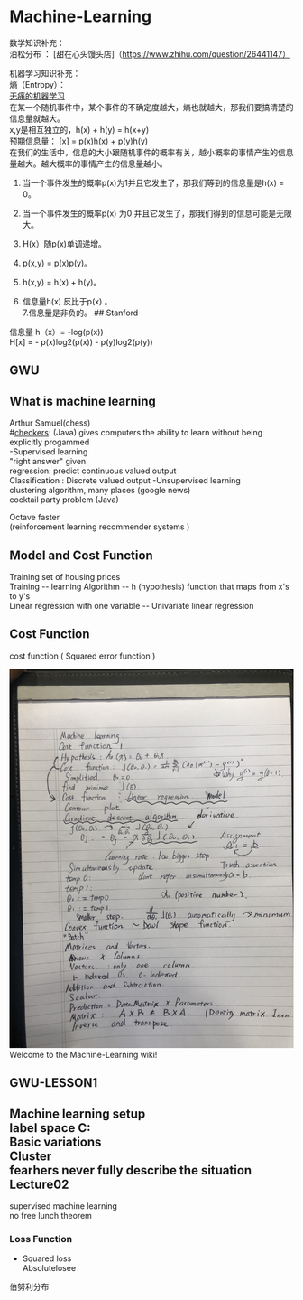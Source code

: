 # Machine-Learning   
  
数学知识补充：  
泊松分布  ：  [甜在心头馒头店]（https://www.zhihu.com/question/26441147）  

机器学习知识补充：  
熵（Entropy）：    
[无痛的机器学习](https://zhuanlan.zhihu.com/p/30854084)  
在某一个随机事件中，某个事件的不确定度越大，熵也就越大，那我们要搞清楚的信息量就越大。  
x,y是相互独立的，h(x) + h(y) = h(x+y)   
预期信息量： [x] = p(x)h(x) + p(y)h(y)   
在我们的生活中，信息的大小跟随机事件的概率有关，越小概率的事情产生的信息量越大。越大概率的事情产生的信息量越小。  
  
1. 当一个事件发生的概率p(x)为1并且它发生了，那我们等到的信息量是h(x) = 0。

2. 当一个事件发生的概率p(x) 为0 并且它发生了，那我们得到的信息可能是无限大。

3. H(x）随p(x)单调递增。

4. p(x,y) = p(x)p(y)。

5. h(x,y) = h(x) + h(y)。

6. 信息量h(x) 反比于p(x) 。  
7.信息量是非负的。 ## Stanford 
  
信息量 h（x）= -log(p(x))    
H[x] = - p(x)log2(p(x)) - p(y)log2(p(y))
 
## GWU
What is machine learning  
---
Arthur Samuel(chess)  
#[checkers](https://en.wikipedia.org/wiki/Draughts): (Java)
gives computers the ability to learn without being explicitly progammed   
-Supervised learning    
"right answer" given    
regression: predict continuous valued output  
Classification : Discrete valued output
-Unsupervised learning    
clustering algorithm, many places (google news)  
cocktail party problem  (Java)
  
 Octave faster  
(reinforcement learning recommender systems )  

Model and Cost Function  
---
Training set of housing prices  
Training -- learning Algorithm -- h (hypothesis) function that maps from x's to y's    
Linear regression with one variable  -- Univariate linear regression  
  
Cost Function  
---
cost function ( Squared error function )  
  
  ![image](https://github.com/xu9449/Machine-Learning/blob/master/IMG_6488.JPG)Welcome to the Machine-Learning wiki!
   
 GWU-LESSON1    
 ---    
 Machine learning setup    
 label space C:   
 Basic variations    
 Cluster   
 fearhers never fully describe the situation  
 Lecture02  
 ---
 supervised machine learning  
 no free lunch theorem
 ### Loss Function  
 * Squared loss  
    Absolutelosee
    
      
伯努利分布  

